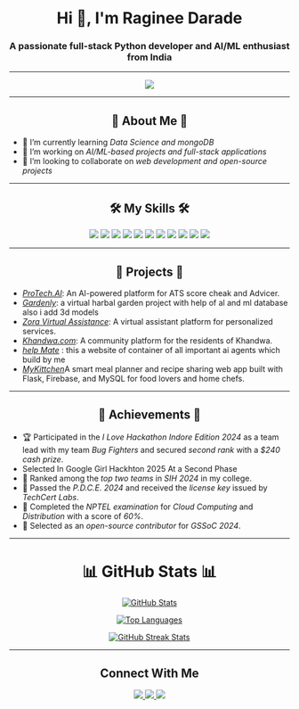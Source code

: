 <h1 align="center">Hi 👋, I'm Raginee Darade </h1>
<h3 align="center">A passionate full-stack  Python developer and AI/ML enthusiast from India</h3>

---

<p align="center">
  <img src=" https://cdn.dribbble.com/users/1292677/screenshots/6139167/avento.gif"  />
</p>

---

<h2 align="center">🚀 About Me 🚀</h2>

- 🌱 I’m currently learning *Data Science and  mongoDB* 
- 🔭 I’m working on *AI/ML-based projects and full-stack applications*  
- 👯 I’m looking to collaborate on *web development and open-source projects*  
 

-------------------------------------------

<h2 align="center">🛠 My Skills 🛠</h2>

<p align="center">
  <img src="https://img.shields.io/badge/-Python-blue?logo=python&logoColor=white" />
  <img src="https://img.shields.io/badge/-Django-green?logo=django&logoColor=white" />
  <img src="https://img.shields.io/badge/-HTML-orange?logo=html5&logoColor=white" />
  <img src="https://img.shields.io/badge/-CSS-blue?logo=css3&logoColor=white" />
  <img src="https://img.shields.io/badge/-JavaScript-yellow?logo=javascript&logoColor=white" />
  <img src="https://img.shields.io/badge/-Bootstrap-purple?logo=bootstrap&logoColor=white" />
  <img src="https://img.shields.io/badge/-SQL-lightgrey?logo=postgresql&logoColor=white" />
  <img src="https://img.shields.io/badge/-AWS-orange?logo=amazonaws&logoColor=white" />
  <img src="https://img.shields.io/badge/-GCP-red?logo=googlecloud&logoColor=white" />
  <img src="https://img.shields.io/badge/-Azure-blue?logo=microsoftazure&logoColor=white" />
 <img src="https://img.shields.io/badge/-Flask-yellow?logo=python&logoColor=white" />
</p>

---------------------------------------------------

<h2 align="center">📂 Projects 📂</h2>

 - [*ProTech.AI*](https://github.com/ragineedarade/protech.ai): An AI-powered platform for ATS score cheak and Advicer.  
- [*Gardenly*](https://github.com/ragineedarade/gardenly): a virtual harbal garden project with help of al and ml database also i add 3d models 
- [*Zora Virtual Assistance*](https://github.com/ragineedarade/zora-virtual-assistance): A virtual assistant platform for personalized services.  
- [*Khandwa.com*](https://github.com/ragineedarade/khandwa): A community platform for the residents of Khandwa.
- [*help Mate*](https://github.com/ragineedarade/helpmate) : this a  website of container of all important ai agents  which build by me
- [*MyKittchen*](https://github.com/ragineedarade/Flask-MYkittch)A smart meal planner and recipe sharing web app built with Flask, Firebase, and MySQL for food lovers and home chefs.


---------------------------------------------

<h2 align="center">🌟  Achievements  🌟</h2>

 - 🏆 Participated in the *I Love Hackathon Indore Edition 2024* as a team lead with my team *Bug Fighters* and secured 
       *second rank* with a *$240 cash prize*.
- Selected In Google Girl Hackhton 2025 At a Second Phase
- 🚀 Ranked among the *top two teams* in *SIH 2024* in my college.  
- 📜 Passed the *P.D.C.E. 2024* and received the *license key* issued by *TechCert Labs*.  
- 🏅 Completed the *NPTEL examination* for *Cloud Computing* and *Distribution* with a score of *60%*.  
- 🌱 Selected as an *open-source contributor* for *GSSoC 2024*.  
 

---------------------

<h1 align="center">📊 GitHub Stats 📊</h1>

<p align="center">
  <a href="https://github.com/anuraghazra/github-readme-stats">
    <img src="https://github-readme-stats.vercel.app/api?username=ragineedarade&show_icons=true&theme=radical&hide_border=true&count_private=true" alt="GitHub Stats" />
  </a>
</p>

<p align="center">
  <a href="https://github.com/anuraghazra/github-readme-stats">
    <img src="https://github-readme-stats.vercel.app/api/top-langs/?username=ragineedarade&layout=compact&theme=radical&hide_border=true" alt="Top Languages" />
  </a>
</p>

 <p align="center">
  <a href="https://git.io/streak-stats">
    <img src="https://github-readme-streak-stats.herokuapp.com/?user=ragineedarade&theme=radical&hide_border=true" alt="GitHub Streak Stats" />
  </a>
</p>


---

<h2 align="center"> Connect With Me </h2>

<p align="center">
  <a href="https://www.linkedin.com/in/ragineedarade/">
    <img src="https://img.shields.io/badge/-LinkedIn-blue?logo=linkedin&logoColor=white" />
  </a> 
    
  <a href="mailto:ragineedarade@gmail.com">
    <img src="https://img.shields.io/badge/-Email-red?logo=gmail&logoColor=white" />
  </a>
  <a href="https://github.com/ragineedarade">
    <img src="https://img.shields.io/badge/-GitHub-black?logo=github&logoColor=white" />
  </a>
</p> 
